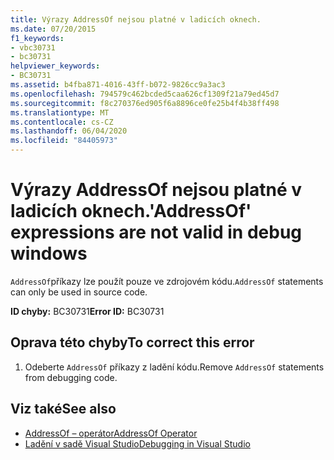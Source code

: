 ```yaml
---
title: Výrazy AddressOf nejsou platné v ladicích oknech.
ms.date: 07/20/2015
f1_keywords:
- vbc30731
- bc30731
helpviewer_keywords:
- BC30731
ms.assetid: b4fba871-4016-43ff-b072-9826cc9a3ac3
ms.openlocfilehash: 794579c462bcded5caa626cf1309f21a79ed45d7
ms.sourcegitcommit: f8c270376ed905f6a8896ce0fe25b4f4b38ff498
ms.translationtype: MT
ms.contentlocale: cs-CZ
ms.lasthandoff: 06/04/2020
ms.locfileid: "84405973"
---
```

# <a name="addressof-expressions-are-not-valid-in-debug-windows"></a><span data-ttu-id="1f5d6-102">Výrazy AddressOf nejsou platné v ladicích oknech.</span><span class="sxs-lookup"><span data-stu-id="1f5d6-102">'AddressOf' expressions are not valid in debug windows</span></span>
<span data-ttu-id="1f5d6-103">`AddressOf`příkazy lze použít pouze ve zdrojovém kódu.</span><span class="sxs-lookup"><span data-stu-id="1f5d6-103">`AddressOf` statements can only be used in source code.</span></span>  
  
 <span data-ttu-id="1f5d6-104">**ID chyby:** BC30731</span><span class="sxs-lookup"><span data-stu-id="1f5d6-104">**Error ID:** BC30731</span></span>  
  
## <a name="to-correct-this-error"></a><span data-ttu-id="1f5d6-105">Oprava této chyby</span><span class="sxs-lookup"><span data-stu-id="1f5d6-105">To correct this error</span></span>  
  
1. <span data-ttu-id="1f5d6-106">Odeberte `AddressOf` příkazy z ladění kódu.</span><span class="sxs-lookup"><span data-stu-id="1f5d6-106">Remove `AddressOf` statements from debugging code.</span></span>  
  
## <a name="see-also"></a><span data-ttu-id="1f5d6-107">Viz také</span><span class="sxs-lookup"><span data-stu-id="1f5d6-107">See also</span></span>

- [<span data-ttu-id="1f5d6-108">AddressOf – operátor</span><span class="sxs-lookup"><span data-stu-id="1f5d6-108">AddressOf Operator</span></span>](../language-reference/operators/addressof-operator.md)
- [<span data-ttu-id="1f5d6-109">Ladění v sadě Visual Studio</span><span class="sxs-lookup"><span data-stu-id="1f5d6-109">Debugging in Visual Studio</span></span>](/visualstudio/debugger/debugger-feature-tour)

